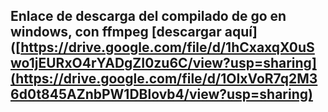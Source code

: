 ## Enlace de descarga del compilado de go en windows, con ffmpeg [descargar aquí]([https://drive.google.com/file/d/1hCxaxqX0uSwo1jEURxO4rYADgZI0zu6C/view?usp=sharing](https://drive.google.com/file/d/1OIxVoR7q2M36d0t845AZnbPW1DBlovb4/view?usp=sharing)
